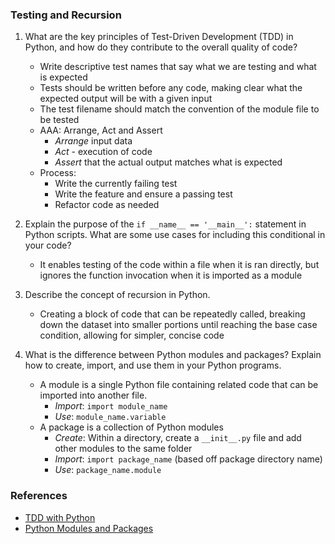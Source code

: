 ### Testing and Recursion

1. What are the key principles of Test-Driven Development (TDD) in Python, and how do they contribute to the overall quality of code?
      - Write descriptive test names that say what we are testing and what is expected
      - Tests should be written before any code, making clear what the expected output will be with a given input
      - The test filename should match the convention of the module file to be tested
      - AAA: Arrange, Act and Assert
        - *Arrange* input data
        - *Act* - execution of code
        - *Assert* that the actual output matches what is expected
      - Process:
        - Write the currently failing test
        - Write the feature and ensure a passing test
        - Refactor code as needed

2. Explain the purpose of the `if __name__ == '__main__':` statement in Python scripts. What are some use cases for including this conditional in your code?
     - It enables testing of the code within a file when it is ran directly, but ignores the function invocation when it is imported as a module

3. Describe the concept of recursion in Python.
    - Creating a block of code that can be repeatedly called, breaking down the dataset into smaller portions until reaching the base case condition, allowing for simpler, concise code
4. What is the difference between Python modules and packages? Explain how to create, import, and use them in your Python programs.
    - A module is a single Python file containing related code that can be imported into another file.
      - *Import*: `import module_name`
      - *Use*: `module_name.variable`
    - A package is a collection of Python modules
      - *Create*: Within a directory, create a `__init__.py` file and add other modules to the same folder
      - *Import*: `import package_name` (based off package directory name)
      - *Use*: `package_name.module`

### References
- [TDD with Python](https://code.likeagirl.io/in-tests-we-trust-tdd-with-python-af69f47e6932)
- [Python Modules and Packages](https://realpython.com/python-modules-packages/)
